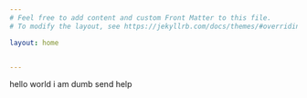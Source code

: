 ```yaml
---
# Feel free to add content and custom Front Matter to this file.
# To modify the layout, see https://jekyllrb.com/docs/themes/#overriding-theme-defaults

layout: home


---
```

hello world i am dumb send help